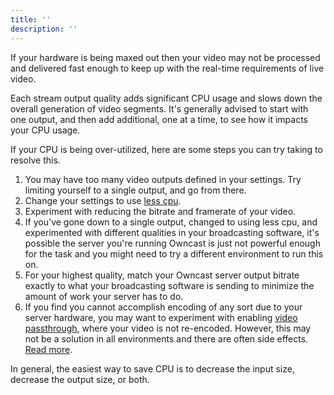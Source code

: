 ```yaml
---
title: ''
description: ''
---
```

If your hardware is being maxed out then your video may not be processed and delivered fast enough to keep up with the real-time requirements of live video.

Each stream output quality adds significant CPU usage and slows down the overall generation of video segments. It's generally advised to start with one output, and then add additional, one at a time, to see how it impacts your CPU usage.

If your CPU is being over-utilized, here are some steps you can try taking to resolve this.

1. You may have too many video outputs defined in your settings. Try limiting yourself to a single output, and go from there.
1. Change your settings to use [less cpu](/docs/video/#cpu-usage).
1. Experiment with reducing the bitrate and framerate of your video.
1. If you've gone down to a single output, changed to using less cpu, and experimented with different qualities in your broadcasting software, it's possible the server you're running Owncast is just not powerful enough for the task and you might need to try a different environment to run this on.
1. For your highest quality, match your Owncast server output bitrate exactly to what your broadcasting software is sending to minimize the amount of work your server has to do.
1. If you find you cannot accomplish encoding of any sort due to your server hardware, you may want to experiment with enabling [video passthrough](/docs/video/#video-passthrough), where your video is not re-encoded. However, this may not be a solution in all environments and there are often side effects. [Read more](/docs/video/#video-passthrough).

In general, the easiest way to save CPU is to decrease the input size, decrease the output size, or both.
